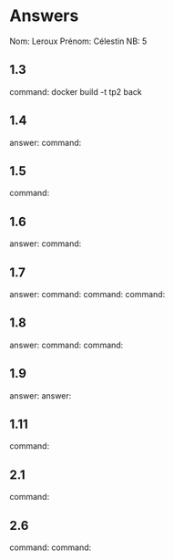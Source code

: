 # Answers

Nom: Leroux
Prénom: Célestin
NB: 5

## 1.3
command: docker build -t tp2 back


## 1.4
answer:
command: 

## 1.5
command: 

## 1.6
answer:
command: 

## 1.7
answer:
command: 
command: 
command: 

## 1.8
answer:
command: 
command: 

## 1.9
answer:
answer:

## 1.11
command: 

## 2.1
command: 

## 2.6
command: 
command: 


